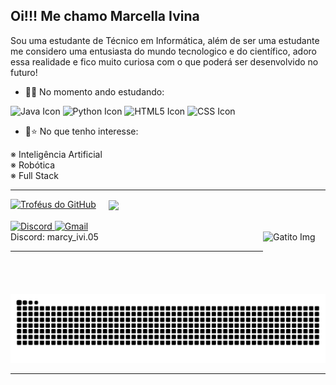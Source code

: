## Oi!!! Me chamo Marcella Ivina
Sou uma estudante de Técnico em Informática, além de ser uma estudante me considero uma entusiasta do mundo tecnologico e do científico, adoro essa realidade e fico muito curiosa com o que poderá ser desenvolvido no futuro! 

- 📖🌱 No momento ando estudando: <br>

<img src="https://icongr.am/devicon/java-original.svg?size=128&color=currentColor" width="40" height="40" alt="Java Icon"> <img src="https://icongr.am/devicon/python-original.svg?size=128&color=currentColor" width="40" height="40" alt="Python Icon"> <img src="https://icongr.am/devicon/html5-original.svg?size=128&color=currentColor" width="40" height="40" alt="HTML5 Icon"> <img src="https://icongr.am/devicon/css3-original.svg?size=128&color=currentColor" width="40" height="40" alt="CSS Icon">

- 🤩⭐ No que tenho interesse: <br>

※ Inteligência Artificial <br>
※ Robótica <br>
※ Full Stack <br>

<hr>
<div style="display: flex; gap: 20px;">
  
  <a href="https://github.com/MarcyIvi/github-profile-trophy">
        <img height="300" src="https://github-profile-trophy.vercel.app/?username=MarcyIvi&theme=radical&column=3" alt="Troféus do GitHub">
    </a>
    
<a href="https://github.com/MarcyIvi/github-readme-stats">
  <img height=200 align="center" src="https://github-readme-stats.vercel.app/api?username=MarcyIvi&show_icons=true&theme=radical" />
</a>


</div>



<br>

<div> 
   <a href="https://discord.com">
    <img src="https://img.shields.io/badge/Discord-7289DA?style=for-the-badge&logo=discord&logoColor=white" alt="Discord" />
  </a> 
  <a href="https://mail.google.com/mail/u/0/?tab=rm&ogbl#inbox?compose=GTvVlcSMVxdjHrczJRPhvLpslhrRPTTqmlMQFFnwvVvCjGlFcfWgWGLVKDfsQRhfxhgTXqCVlvPdL">
  <img src="https://img.shields.io/badge/Gmail-red?style=for-the-badge&logo=gmail&logoColor=white" alt="Gmail" />
  </a>
<br> Discord: marcy_ivi.05
<img align="right" alt="Gatito Img" width="100" height="100" src="https://i.pinimg.com/564x/61/a8/89/61a889787b31c9ab0996a0d29f586d5a.jpg" >
</div>

<hr>
<div>
  <picture>
    <source media="(prefers-color-scheme: dark)" srcset="https://raw.githubusercontent.com/MarcyIvi/MarcyIvi/output/github-contribution-grid-snake-dark.svg">
    <source media="(prefers-color-scheme: light)" srcset="https://raw.githubusercontent.com/MarcyIvi/MarcyIvi/output/github-contribution-grid-snake.svg">
    <img alt="github contribution grid snake animation" src="https://raw.githubusercontent.com/MarcyIvi/MarcyIvi/output/github-contribution-grid-snake.svg">
  </picture>
</div>

<hr>
